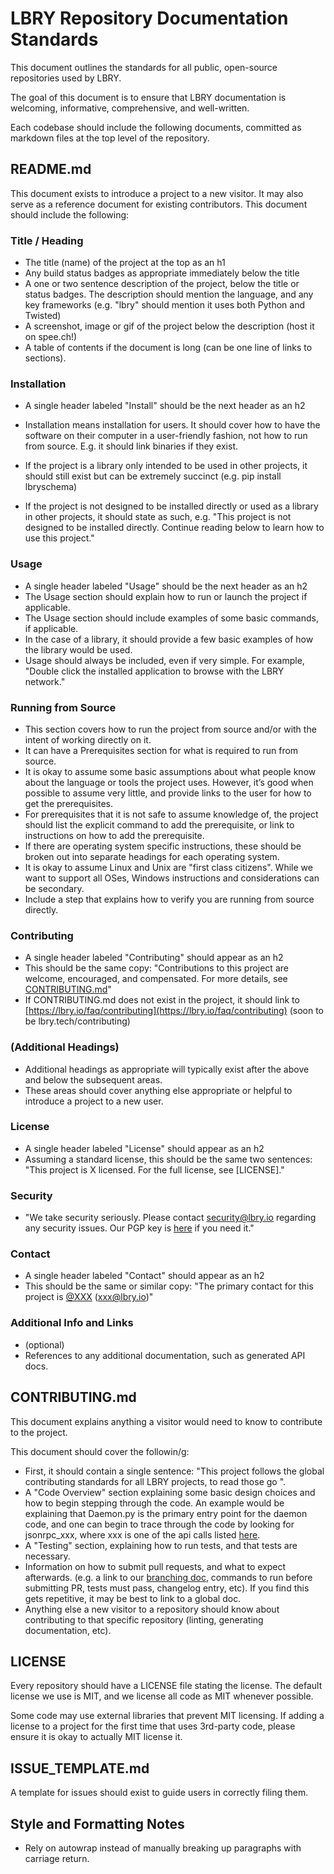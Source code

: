 # LBRY Repository Documentation Standards

This document outlines the standards for all public, open-source repositories used by LBRY.

The goal of this document is to ensure that LBRY documentation is welcoming, informative, comprehensive, and well-written.

Each codebase should include the following documents, committed as markdown files at the top level of the repository.

## README.md

This document exists to introduce a project to a new visitor. It may also serve as a reference document for existing contributors. This document should include the following:

### Title / Heading

* The title (name) of the project at the top as an h1
* Any build status badges as appropriate immediately below the title
* A one or two sentence description of the project, below the title or status badges. The description should mention the language, and any key frameworks (e.g. "lbry" should mention it uses both Python and Twisted)
* A screenshot, image or gif of the project below the description (host it on spee.ch!)
* A table of contents if the document is long (can be one line of links to sections).

### Installation

* A single header labeled "Install" should be the next header as an h2
* Installation means installation for users. It should cover how to have the software on their computer in a user-friendly fashion, not how to run from source. E.g. it should link binaries if they exist.
* If the project is a library only intended to be used in other projects, it should still exist but can be extremely succinct (e.g. pip install lbryschema)

* If the project is not designed to be installed directly or used as a library in other projects, it should state as such, e.g. "This project is not designed to be installed directly. Continue reading below to learn how to use this project."

### Usage

* A single header labeled "Usage" should be the next header as an h2
* The Usage section should explain how to run or launch the project if applicable.
* The Usage section should include examples of some basic commands, if applicable.
* In the case of a library, it should provide a few basic examples of how the library would be used.
* Usage should always be included, even if very simple. For example, "Double click the installed application to browse with the LBRY network."

### Running from Source

* This section covers how to run the project from source and/or with the intent of working directly on it.
* It can have a Prerequisites section for what is required to run from source.
* It is okay to assume some basic assumptions about what people know about the language or tools the project uses. However, it’s good when possible to assume very little, and provide links to the user for how to get the prerequisites. 
* For prerequisites that it is not safe to assume knowledge of, the project should list the explicit command to add the prerequisite, or link to instructions on how to add the prerequisite.
* If there are operating system specific instructions, these should be broken out into separate headings for each operating system.
* It is okay to assume Linux and Unix are "first class citizens". While we want to support all OSes, Windows instructions and considerations can be secondary. 
* Include a step that explains how to verify you are running from source directly.

### Contributing

* A single header labeled "Contributing" should appear as an h2
* This should be the same copy: "Contributions to this project are welcome, encouraged, and compensated. For more details, see [CONTRIBUTING.md](*CONTRIBUTING.md*)"
* If CONTRIBUTING.md does not exist in the project, it should link to [https://lbry.io/faq/contributing](https://lbry.io/faq/contributing) (soon to be lbry.tech/contributing)

### (Additional Headings)

* Additional headings as appropriate will typically exist after the above and below the subsequent areas.
* These areas should cover anything else appropriate or helpful to introduce a project to a new user.

### License

* A single header labeled "License" should appear as an h2
* Assuming a standard license, this should be the same two sentences: "This project is X licensed. For the full license, see [LICENSE]."

### Security

* "We take security seriously. Please contact [security@lbry.io](mailto:security@lbry.io) regarding any security issues. Our PGP key is [here](https://keybase.io/lbry/key.asc) if you need it."

### Contact

* A single header labeled "Contact" should appear as an h2
* This should be the same or similar copy: "The primary contact for this project is [@XXX](https://github.com/@XXX) ([xxx@lbry.io](mailto:xxx@lbry.io))"

### Additional Info and Links

* (optional)
* References to any additional documentation, such as generated API docs.

## CONTRIBUTING.md

This document explains anything a visitor would need to know to contribute to the project.

This document should cover the followin/g:

* First, it should contain a single sentence: "This project follows the global contributing standards for all LBRY projects, to read those go <here>".
* A "Code Overview" section explaining some basic design choices and how to begin stepping through the code. An example would be explaining that Daemon.py is the primary entry point for the daemon code, and one can begin to trace through the code by looking for jsonrpc_xxx, where xxx is one of the api calls listed [here](https://lbry.io/api).
* A "Testing" section, explaining how to run tests, and that tests are necessary.
* Information on how to submit pull requests, and what to expect afterwards. (e.g. a link to our [branching doc](https://github.com/lbryio/lbry/wiki/Branching-and-Merging), commands to run before submitting PR, tests must pass, changelog entry, etc). If you find this gets repetitive, it may be best to link to a global doc.
* Anything else a new visitor to a repository should know about contributing to that specific repository (linting, generating documentation, etc).

## LICENSE

Every repository should have a LICENSE file stating the license. The default license we use is MIT, and we license all code as MIT whenever possible. 

Some code may use external libraries that prevent MIT licensing. If adding a license to a project for the first time that uses 3rd-party code, please ensure it is okay to actually MIT license it.

## ISSUE_TEMPLATE.md

A template for issues should exist to guide users in correctly filing them.

## Style and Formatting Notes

- Rely on autowrap instead of manually breaking up paragraphs with carriage return.
